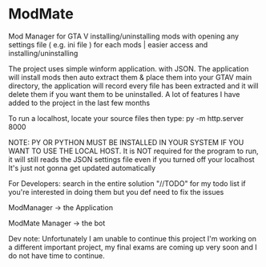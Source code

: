 # ModMate
Mod Manager for GTA V installing/uninstalling mods with opening any settings file ( e.g. ini file ) for each mods | easier access and installing/uninstalling


The project uses simple winform application. with JSON.
The application will install mods then auto extract them & place them into your GTAV main directory, the application will record every file has been extracted and it will delete them if you want them to be uninstalled. A lot of features I have added to the project in the last few months

To run a localhost, locate your source files then type: py -m http.server 8000 

NOTE: PY OR PYTHON MUST BE INSTALLED IN YOUR SYSTEM IF YOU WANT TO USE THE LOCAL HOST.
It is NOT required for the program to run, it will still reads the JSON settings file even if you turned off your localhost It's just not gonna get updated automatically

For Developers: search in the entire solution "//TODO" for my todo list if you're interested in doing them but you def need to fix the issues 

ModManager -> the Application 

ModMate Manager -> the bot

Dev note: Unfortunately I am unable to continue this project I'm working on a different important project, my final exams are coming up very soon and I do not have time to continue.
